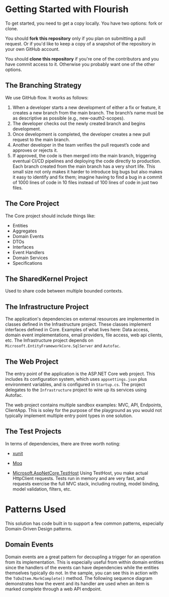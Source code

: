 # Getting Started with Flourish

To get started, you need to get a copy locally. You have two options: fork or clone.

You should **fork this repository** only if you plan on submitting a pull request. Or if you'd like to keep a copy of a snapshot of the repository in your own GitHub account.

You should **clone this repository** if you're one of the contributors and you have commit access to it. Otherwise you probably want one of the other options.

## The Branching Strategy

We use GitHub flow. It works as follows:

1. When a developer starts a new development of either a fix or feature, it creates a new branch from the main branch. The branch’s name must be as descriptive as possible (e.g., new-oauth2-scopes).
2. The developer checks out the newly created branch and begins development.
3. Once development is completed, the developer creates a new pull request to the main branch.
4. Another developer in the team verifies the pull request’s code and approves or rejects it.
5. If approved, the code is then merged into the main branch, triggering eventual CI/CD pipelines and deploying the code directly to production.
   Each branch created from the main branch has a very short life. This small size not only makes it harder to introduce big bugs but also makes it easy to identify and fix them; imagine having to find a bug in a commit of 1000 lines of code in 10 files instead of 100 lines of code in just two files.

## The Core Project

The Core project should include things like:

- Entities
- Aggregates
- Domain Events
- DTOs
- Interfaces
- Event Handlers
- Domain Services
- Specifications

## The SharedKernel Project

Used to share code between multiple bounded contexts.

## The Infrastructure Project

The application's dependencies on external resources are implemented in classes defined in the Infrastructure project. These classes implement interfaces defined in Core. Examples of what lives here: Data access, domain event implementations, email providers, file access, web api clients, etc. The Infrastructure project depends on `Microsoft.EntityFrameworkCore.SqlServer` and `Autofac`.

## The Web Project

The entry point of the application is the ASP.NET Core web project. This includes its configuration system, which uses `appsettings.json` plus environment variables, and is configured in `Startup.cs`. The project delegates to the `Infrastructure` project to wire up its services using Autofac.

The web project contains multiple sandbox examples: MVC, API, Endpoints, ClientApp. This is soley for the purpose of the playground as you would not typically implement multiple entry point types in one solution.

## The Test Projects

In terms of dependencies, there are three worth noting:

- [xunit](https://www.nuget.org/packages/xunit)

- [Moq](https://www.nuget.org/packages/Moq/)

- [Microsoft.AspNetCore.TestHost](https://www.nuget.org/packages/Microsoft.AspNetCore.TestHost) Using TestHost, you make actual HttpClient requests. Tests run in memory and are very fast, and requests exercise the full MVC stack, including routing, model binding, model validation, filters, etc.

# Patterns Used

This solution has code built in to support a few common patterns, especially Domain-Driven Design patterns.

## Domain Events

Domain events are a great pattern for decoupling a trigger for an operation from its implementation. This is especially useful from within domain entities since the handlers of the events can have dependencies while the entities themselves typically do not. In the sample, you can see this in action with the `ToDoItem.MarkComplete()` method. The following sequence diagram demonstrates how the event and its handler are used when an item is marked complete through a web API endpoint.
